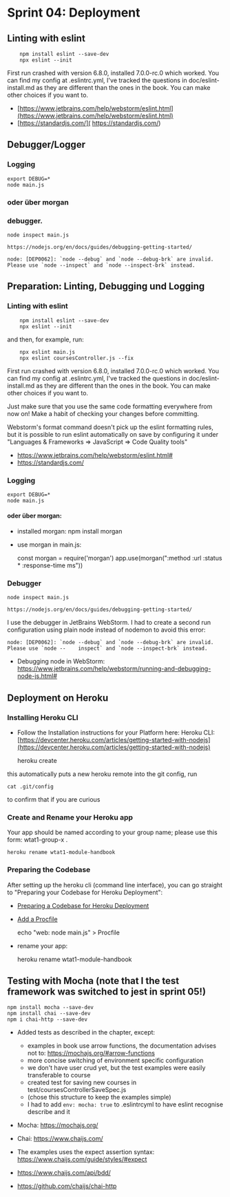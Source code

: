 # Sprint 04: Deployment

## Linting with eslint

        npm install eslint --save-dev
        npx eslint --init

First run crashed with version 6.8.0, installed 7.0.0-rc.0 which worked.
You can find my config at .eslintrc.yml, I've tracked the questions in
doc/eslint-install.md
as they are different than the ones in the book.
You can make other choices if you want to.

* [https://www.jetbrains.com/help/webstorm/eslint.html](https://www.jetbrains.com/help/webstorm/eslint.html)
* [https://standardjs.com/]( https://standardjs.com/)   


## Debugger/Logger

### Logging
    export DEBUG=*
    node main.js

### oder über morgan

### debugger.

    node inspect main.js

    https://nodejs.org/en/docs/guides/debugging-getting-started/

    node: [DEP0062]: `node --debug` and `node --debug-brk` are invalid. Please use `node --inspect` and `node --inspect-brk` instead.

## Preparation: Linting, Debugging und Logging
### Linting with eslint

        npm install eslint --save-dev
        npx eslint --init

and then, for example, run:

        npx eslint main.js
        npx eslint coursesController.js --fix

First run crashed with version 6.8.0, installed 7.0.0-rc.0 which worked.
You can find my config at .eslintrc.yml, I've tracked the questions in
doc/eslint-install.md
as they are different than the ones in the book.
You can make other choices if you want to.

Just make sure that you use the same code formatting everywhere from now on!
Make a habit of checking your changes before committing.

Webstorm's format command doesn't pick up the eslint formatting rules, but
it is possible to run eslint automatically on save by configuring it under
"Languages & Frameworks => JavaScript => Code Quality tools"

* https://www.jetbrains.com/help/webstorm/eslint.html#
* https://standardjs.com/


### Logging
    export DEBUG=*
    node main.js

#### oder über morgan:

* installed morgan: npm install morgan
* use morgan in main.js:


    const morgan = require('morgan')
    app.use(morgan(":method :url :status * :response-time ms"))

### Debugger

    node inspect main.js

    https://nodejs.org/en/docs/guides/debugging-getting-started/

I use the debugger in JetBrains WebStorm. I had to create a second run configuration using plain node instead of nodemon to avoid this error:

    node: [DEP0062]: `node --debug` and `node --debug-brk` are invalid. Please use `node --    inspect` and `node --inspect-brk` instead.

* Debugging node in WebStorm: https://www.jetbrains.com/help/webstorm/running-and-debugging-node-js.html#

## Deployment on Heroku

### Installing Heroku CLI

- Follow the Installation instructions for your Platform here: Heroku CLI:
[https://devcenter.heroku.com/articles/getting-started-with-nodejs](https://devcenter.heroku.com/articles/getting-started-with-nodejs)

    heroku create

this automatically puts a new heroku remote into the git config, run

    cat .git/config

to confirm that if you are curious

### Create and Rename your Heroku app

Your app should be named according to your group name; please use this form: wtat1-group-x .

    heroku rename wtat1-module-handbook

### Preparing the Codebase

After setting up the heroku cli (command line interface), you can go straight to "Preparing your Codebase for Heroku Deployment":

- [Preparing a Codebase for Heroku Deployment](https://devcenter.heroku.com/articles/preparing-a-codebase-for-heroku-deployment)

*  [Add a Procfile](https://devcenter.heroku.com/articles/preparing-a-codebase-for-heroku-deployment#3-add-a-procfile)


    echo "web: node main.js" > Procfile

* rename your app:


    heroku rename wtat1-module-handbook

## Testing with Mocha (note that I the test framework was switched to jest in sprint 05!)

    npm install mocha --save-dev
    npm install chai --save-dev
    npm i chai-http --save-dev

* Added tests as described in the chapter, except:
    * examples in book use arrow functions, the documentation advises not to: https://mochajs.org/#arrow-functions
    * more concise switching of environment specific configuration
    * we don't have user crud yet, but the test examples were easily transferable to course
    * created test for saving new courses in test/coursesControllerSaveSpec.js
    * (chose this structure to keep the examples simple)
    * I had to add `env: mocha: true` to .eslintrcyml to have eslint recognise describe and it


* Mocha: https://mochajs.org/
* Chai: https://www.chaijs.com/
* The examples uses the expect assertion syntax: https://www.chaijs.com/guide/styles/#expect
* https://www.chaijs.com/api/bdd/
* https://github.com/chaijs/chai-http

